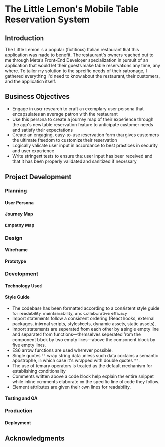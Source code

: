 # The Little Lemon's Mobile Table Reservation System

## Introduction
The Little Lemon is a popular (fictitious) Italian restaurant that this application was made to benefit. The restaurant's owners reached out to me through Meta's Front-End Developer specialization in pursuit of an application that would let their guests make table reservations any time, any where. To tailor my solution to the specific needs of their patronage, I gathered everything I'd need to know about the restaurant, their customers, and the application itself.

## Business Objectives
- Engage in user research to craft an exemplary user persona that encapsulates an average patron with the restaurant
- Use this persona to create a journey map of their experience through the app's new table reservation feature to anticipate customer needs and satisfy their expectations
- Create an engaging, easy-to-use reservation form that gives customers the ultimate freedom to customize their reservation
- Logically validate user input in accordance to best practices in security and user experience
- Write stringent tests to ensure that user input has been received and that it has been properly validated and sanitized if necessary

## Project Development
### Planning
#### User Persona
#### Journey Map
#### Empathy Map

### Design
#### Wireframe
#### Prototype

### Development
#### Technology Used

#### Style Guide
- The codebase has been formatted according to a consistent style guide for readability, maintainability, and collaborative efficacy
- Import statements follow a consistent ordering (React hooks, external packages, internal scripts, stylesheets, dynamic assets, static assets).
- Import statements are seperated from each other by a single empty line and separated from functions—themselves seperated from the component block by two empty lines—above the component block by five empty lines.
- ES6 arrow functions are used wherever possible.
- Single quotes `''` wrap string data unless such data contains a semantic apostrophe, in which case it's wrapped with double quotes `""`.
- The use of ternary operators is treated as the default mechanism for establishing conditionality
- Comments written above a code block help explain the entire snippet while inline comments elaborate on the specific line of code they follow.
- Element attributes are given their own lines for readability.


#### Testing and QA


### Production
#### Deployment

## Acknowledgments

